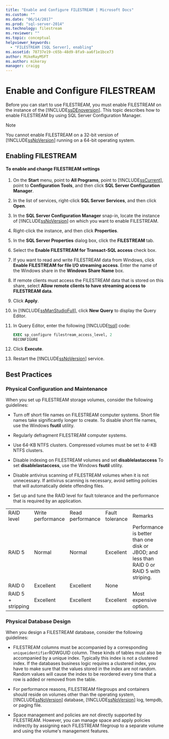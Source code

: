 ```yaml
---
title: "Enable and Configure FILESTREAM | Microsoft Docs"
ms.custom: ""
ms.date: "06/14/2017"
ms.prod: "sql-server-2014"
ms.technology: filestream
ms.reviewer: ""
ms.topic: conceptual
helpviewer_keywords: 
  - "FILESTREAM [SQL Server], enabling"
ms.assetid: 78737e19-c65b-48d9-8fa9-aa6f1e1bce73
author: MikeRayMSFT
ms.author: mikeray
manager: craigg
---
```

# Enable and Configure FILESTREAM
  Before you can start to use FILESTREAM, you must enable FILESTREAM on the instance of the [!INCLUDE[ssDEnoversion](../../includes/ssdenoversion-md.md)]. This topic describes how to enable FILESTREAM by using SQL Server Configuration Manager.  
  
> [!NOTE]  
>  You cannot enable FILESTREAM on a 32-bit version of [!INCLUDE[ssNoVersion](../../includes/ssnoversion-md.md)] running on a 64-bit operating system.  
  
##  <a name="enabling"></a> Enabling FILESTREAM  
  
#### To enable and change FILESTREAM settings  
  
1.  On the **Start** menu, point to **All Programs**, point to [!INCLUDE[ssCurrent](../../includes/sscurrent-md.md)], point to **Configuration Tools**, and then click **SQL Server Configuration Manager**.  
  
2.  In the list of services, right-click **SQL Server Services**, and then click **Open**.  
  
3.  In the **SQL Server Configuration Manager** snap-in, locate the instance of [!INCLUDE[ssNoVersion](../../includes/ssnoversion-md.md)] on which you want to enable FILESTREAM.  
  
4.  Right-click the instance, and then click **Properties**.  
  
5.  In the **SQL Server Properties** dialog box, click the **FILESTREAM** tab.  
  
6.  Select the **Enable FILESTREAM for Transact-SQL access** check box.  
  
7.  If you want to read and write FILESTREAM data from Windows, click **Enable FILESTREAM for file I/O streaming access**. Enter the name of the Windows share in the **Windows Share Name** box.  
  
8.  If remote clients must access the FILESTREAM data that is stored on this share, select **Allow remote clients to have streaming access to FILESTREAM data**.  
  
9. Click **Apply**.  
  
10. In [!INCLUDE[ssManStudioFull](../../includes/ssmanstudiofull-md.md)], click **New Query** to display the Query Editor.  
  
11. In Query Editor, enter the following [!INCLUDE[tsql](../../includes/tsql-md.md)] code:  
  
    ```sql  
    EXEC sp_configure filestream_access_level, 2  
    RECONFIGURE  
    ```  
  
12. Click **Execute**.  
  
13. Restart the [!INCLUDE[ssNoVersion](../../includes/ssnoversion-md.md)] service.  
  

  
##  <a name="best"></a> Best Practices  
  
###  <a name="config"></a> Physical Configuration and Maintenance  
 When you set up FILESTREAM storage volumes, consider the following guidelines:  
  
-   Turn off short file names on FILESTREAM computer systems. Short file names take significantly longer to create. To disable short file names, use the Windows **fsutil** utility.  
  
-   Regularly defragment FILESTREAM computer systems.  
  
-   Use 64-KB NTFS clusters. Compressed volumes must be set to 4-KB NTFS clusters.  
  
-   Disable indexing on FILESTREAM volumes and set **disablelastaccess** To set **disablelastaccess**, use the Windows **fsutil** utility.  
  
-   Disable antivirus scanning of FILESTREAM volumes when it is not unnecessary. If antivirus scanning is necessary, avoid setting policies that will automatically delete offending files.  
  
-   Set up and tune the RAID level for fault tolerance and the performance that is required by an application.  
  
||||||  
|-|-|-|-|-|  
|RAID level|Write performance|Read performance|Fault tolerance|Remarks|  
|RAID 5|Normal|Normal|Excellent|Performance is better than one disk or JBOD; and less than RAID 0 or RAID 5 with striping.|  
|RAID 0|Excellent|Excellent|None||  
|RAID 5 + stripping|Excellent|Excellent|Excellent|Most expensive option.|  
  

  
###  <a name="database"></a> Physical Database Design  
 When you design a FILESTREAM database, consider the following guidelines:  
  
-   FILESTREAM columns must be accompanied by a corresponding `uniqueidentifier`ROWGUID column. These kinds of tables must also be accompanied by a unique index. Typically this index is not a clustered index. If the databases business logic requires a clustered index, you have to make sure that the values stored in the index are not random. Random values will cause the index to be reordered every time that a row is added or removed from the table.  
  
-   For performance reasons, FILESTREAM filegroups and containers should reside on volumes other than the operating system, [!INCLUDE[ssNoVersion](../../includes/ssnoversion-md.md)] database, [!INCLUDE[ssNoVersion](../../includes/ssnoversion-md.md)] log, tempdb, or paging file.  
  
-   Space management and policies are not directly supported by FILESTREAM. However, you can manage space and apply policies indirectly by assigning each FILESTREAM filegroup to a separate volume and using the volume's management features.  
  
  
